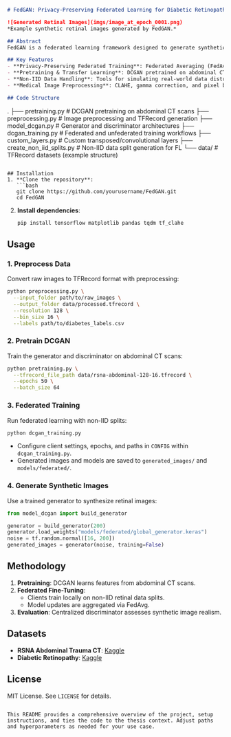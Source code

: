 ```markdown
# FedGAN: Privacy-Preserving Federated Learning for Diabetic Retinopathy Image Generation

![Generated Retinal Images](imgs/image_at_epoch_0001.png)  
*Example synthetic retinal images generated by FedGAN.*

## Abstract
FedGAN is a federated learning framework designed to generate synthetic medical images while preserving patient privacy. It combines **Generative Adversarial Networks (GANs)** with **cross-silo federated learning** to enable collaborative training across healthcare institutions without sharing raw data. The framework is pretrained on abdominal CT scans and fine-tuned on diabetic retinopathy datasets, achieving a realism score of **0.89 ± 0.03** with 10 clients. This work addresses data scarcity and privacy challenges in medical AI, complying with HIPAA and GDPR standards.

## Key Features
- **Privacy-Preserving Federated Training**: Federated Averaging (FedAvg) for aggregating GAN updates across silos.
- **Pretraining & Transfer Learning**: DCGAN pretrained on abdominal CT scans (`pretraining.py`) and fine-tuned on retinal data.
- **Non-IID Data Handling**: Tools for simulating real-world data distributions (`create_non_iid_splits.py`).
- **Medical Image Preprocessing**: CLAHE, gamma correction, and pixel binning for enhanced image quality (`preprocessing.py`).

## Code Structure
```
.
├── pretraining.py            # DCGAN pretraining on abdominal CT scans
├── preprocessing.py          # Image preprocessing and TFRecord generation
├── model_dcgan.py            # Generator and discriminator architectures
├── dcgan_training.py         # Federated and unfederated training workflows
├── custom_layers.py          # Custom transposed/convolutional layers
├── create_non_iid_splits.py  # Non-IID data split generation for FL
└── data/                     # TFRecord datasets (example structure)
```

## Installation
1. **Clone the repository**:
   ```bash
   git clone https://github.com/yourusername/FedGAN.git
   cd FedGAN
   ```

2. **Install dependencies**:
   ```bash
   pip install tensorflow matplotlib pandas tqdm tf_clahe
   ```

## Usage

### 1. Preprocess Data
Convert raw images to TFRecord format with preprocessing:
```bash
python preprocessing.py \
  --input_folder path/to/raw_images \
  --output_folder data/processed.tfrecord \
  --resolution 128 \
  --bin_size 16 \
  --labels path/to/diabetes_labels.csv
```

### 2. Pretrain DCGAN
Train the generator and discriminator on abdominal CT scans:
```bash
python pretraining.py \
  --tfrecord_file_path data/rsna-abdominal-128-16.tfrecord \
  --epochs 50 \
  --batch_size 64
```

### 3. Federated Training
Run federated learning with non-IID splits:
```bash
python dcgan_training.py
```
- Configure client settings, epochs, and paths in `CONFIG` within `dcgan_training.py`.
- Generated images and models are saved to `generated_images/` and `models/federated/`.

### 4. Generate Synthetic Images
Use a trained generator to synthesize retinal images:
```python
from model_dcgan import build_generator

generator = build_generator(200)
generator.load_weights("models/federated/global_generator.keras")
noise = tf.random.normal([16, 200])
generated_images = generator(noise, training=False)
```

## Methodology
1. **Pretraining**: DCGAN learns features from abdominal CT scans.
2. **Federated Fine-Tuning**:  
   - Clients train locally on non-IID retinal data splits.
   - Model updates are aggregated via FedAvg.
3. **Evaluation**: Centralized discriminator assesses synthetic image realism.

## Datasets
- **RSNA Abdominal Trauma CT**: [Kaggle](https://www.kaggle.com/datasets/theoviel/rsna-abdominal-trauma-detection-png-pt1)  
- **Diabetic Retinopathy**: [Kaggle](https://www.kaggle.com/datasets/saipavansaketh/diabetic-retinopathy-unziped)

## License
MIT License. See `LICENSE` for details.
``` 

This README provides a comprehensive overview of the project, setup instructions, and ties the code to the thesis context. Adjust paths and hyperparameters as needed for your use case.
